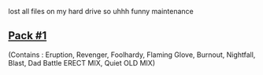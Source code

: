 lost all files on my hard drive so uhhh funny maintenance 

[Pack #1](https://whiskinator.github.io/Pack_1/)
-
(Contains : Eruption, Revenger, Foolhardy, Flaming Glove, Burnout, Nightfall, Blast, Dad Battle ERECT MIX, Quiet OLD MIX)
